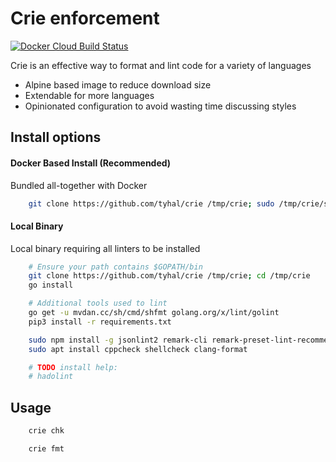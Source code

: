 # Crie enforcement

[![Docker Cloud Build Status](https://img.shields.io/docker/cloud/build/tyhal/crie.svg)](https://hub.docker.com/r/tyhal/crie)

Crie is an effective way to format and lint code for a variety of languages

-   Alpine based image to reduce download size
-   Extendable for more languages
-   Opinionated configuration to avoid wasting time discussing styles

## Install options

#### Docker Based Install (Recommended)

Bundled all-together with Docker 

```bash
    git clone https://github.com/tyhal/crie /tmp/crie; sudo /tmp/crie/script/crie install
```

#### Local Binary

Local binary requiring all linters to be installed

```bash
    # Ensure your path contains $GOPATH/bin
    git clone https://github.com/tyhal/crie /tmp/crie; cd /tmp/crie 
    go install

    # Additional tools used to lint
    go get -u mvdan.cc/sh/cmd/shfmt golang.org/x/lint/golint
    pip3 install -r requirements.txt

    sudo npm install -g jsonlint2 remark-cli remark-preset-lint-recommended standard
    sudo apt install cppcheck shellcheck clang-format

    # TODO install help:
    # hadolint
```

## Usage

```bash
    crie chk
```

```bash
    crie fmt
```
